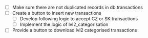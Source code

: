 - [ ] Make sure there are not duplicated records in db.transactions
- [ ] Create a button to insert new transactions
  - [ ] Develop following logic to accept CZ or SK transactions
  - [ ] Implement the logic of lvl2_categorisation
- [ ] Provide a button to download lvl2 categorised transactions